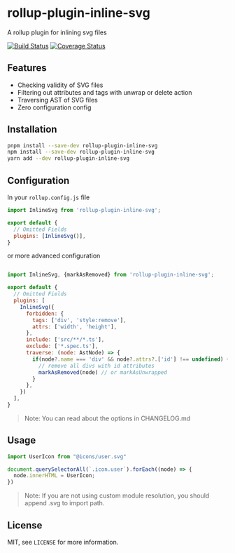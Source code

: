 # rollup-plugin-inline-svg
A rollup plugin for inlining svg files

[![Build Status](https://travis-ci.org/sionzeecz/rollup-plugin-inline-svg.svg?branch=master)](https://travis-ci.org/sionzeecz/rollup-plugin-inline-svg) 
[![Coverage Status](https://coveralls.io/repos/github/sionzeecz/rollup-plugin-inline-svg/badge.svg?branch=master)](https://coveralls.io/github/sionzeecz/rollup-plugin-inline-svg?branch=master)

## Features
- Checking validity of SVG files
- Filtering out attributes and tags with unwrap or delete action
- Traversing AST of SVG files
- Zero configuration config

## Installation

```bash
pnpm install --save-dev rollup-plugin-inline-svg
npm install --save-dev rollup-plugin-inline-svg
yarn add --dev rollup-plugin-inline-svg
```

## Configuration
In your `rollup.config.js` file
```javascript
import InlineSvg from 'rollup-plugin-inline-svg';

export default {
  // Omitted Fields
  plugins: [InlineSvg()],
}
```
or more advanced configuration
```javascript

import InlineSvg, {markAsRemoved} from 'rollup-plugin-inline-svg';

export default {
  // Omitted Fields
  plugins: [
    InlineSvg({
      forbidden: {
        tags: ['div', 'style:remove'],
        attrs: ['width', 'height'],
      },
      include: ['src/**/*.ts'],
      exclude: ['*.spec.ts'],
      traverse: (node: AstNode) => {
        if(node?.name === 'div' && node?.attrs?.['id'] !== undefined) {
          // remove all divs with id attributes
          markAsRemoved(node) // or markAsUnwrapped
        }
      },
    })
  ],
}
```

> Note: You can read about the options in CHANGELOG.md

## Usage
```typescript
import UserIcon from "@icons/user.svg"

document.querySelectorAll(`.icon.user`).forEach((node) => {
  node.innerHTML = UserIcon;
})
```

> Note: If you are not using custom module resolution, you should append .svg to import path.

## License
MIT, see `LICENSE` for more information.
